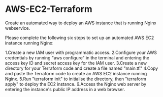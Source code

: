 # AWS-EC2-Terraform
Create an automated way to deploy an AWS instance that is running Nginx webservice.

Please complete the following six steps to set up an automated AWS EC2 instance running Nginx:

1.Create a new IAM user with programmatic access.
2.Configure your AWS credentials by running "aws configure" in the terminal and entering the access key ID and secret access key for the IAM user.
3.Create a new directory for your Terraform code and create a file named "main.tf."
4.Copy and paste the Terraform code to create an AWS EC2 instance running Nginx.
5.Run "terraform init" to initialise the directory, then "terraform apply" to deploy the EC2 instance.
6.Access the Nginx web server by entering the instance's public IP address in a web browser.
